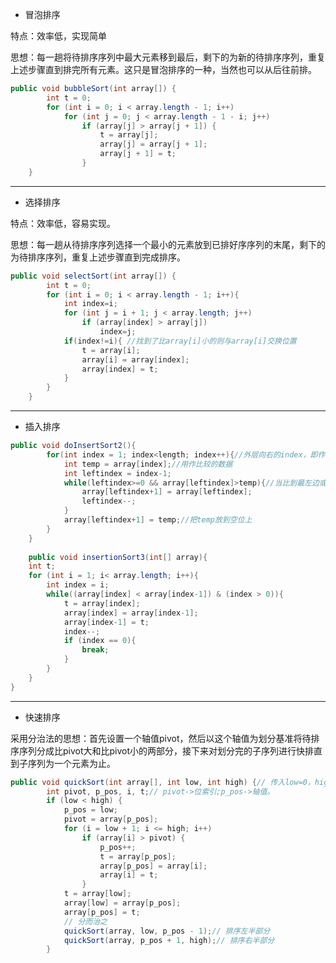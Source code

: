 - 冒泡排序

特点：效率低，实现简单

思想：每一趟将待排序序列中最大元素移到最后，剩下的为新的待排序序列，重复上述步骤直到排完所有元素。这只是冒泡排序的一种，当然也可以从后往前排。

```java
public void bubbleSort(int array[]) {
		int t = 0;
		for (int i = 0; i < array.length - 1; i++)
			for (int j = 0; j < array.length - 1 - i; j++)
				if (array[j] > array[j + 1]) {
					t = array[j];
					array[j] = array[j + 1];
					array[j + 1] = t;
				}
	}
```

---

- 选择排序

特点：效率低，容易实现。

思想：每一趟从待排序序列选择一个最小的元素放到已排好序序列的末尾，剩下的为待排序序列，重复上述步骤直到完成排序。

```java
public void selectSort(int array[]) {
		int t = 0;
		for (int i = 0; i < array.length - 1; i++){
			int index=i;
			for (int j = i + 1; j < array.length; j++)
				if (array[index] > array[j])
					index=j;
			if(index!=i){ //找到了比array[i]小的则与array[i]交换位置
				t = array[i];
				array[i] = array[index];
				array[index] = t;
			}
		}
	}
```

---

- 插入排序

```java
public void doInsertSort2(){
        for(int index = 1; index<length; index++){//外层向右的index，即作为比较对象的数据的index
            int temp = array[index];//用作比较的数据
            int leftindex = index-1;
            while(leftindex>=0 && array[leftindex]>temp){//当比到最左边或者遇到比temp小的数据时，结束循环
                array[leftindex+1] = array[leftindex];
                leftindex--;
            }
            array[leftindex+1] = temp;//把temp放到空位上
        }
    }
    
    public void insertionSort3(int[] array){
    int t;
    for (int i = 1; i< array.length; i++){
        int index = i;
        while((array[index] < array[index-1]) & (index > 0)){
            t = array[index];
            array[index] = array[index-1];
            array[index-1] = t;
            index--;
            if (index == 0){
                break;
            }
        }
    }
}
```

---

- 快速排序

采用分治法的思想：首先设置一个轴值pivot，然后以这个轴值为划分基准将待排序序列分成比pivot大和比pivot小的两部分，接下来对划分完的子序列进行快排直到子序列为一个元素为止。

```java
public void quickSort(int array[], int low, int high) {// 传入low=0，high=array.length-1;
		int pivot, p_pos, i, t;// pivot->位索引;p_pos->轴值。
		if (low < high) {
			p_pos = low;
			pivot = array[p_pos];
			for (i = low + 1; i <= high; i++)
				if (array[i] > pivot) {
					p_pos++;
					t = array[p_pos];
					array[p_pos] = array[i];
					array[i] = t;
				}
			t = array[low];
			array[low] = array[p_pos];
			array[p_pos] = t;
			// 分而治之
			quickSort(array, low, p_pos - 1);// 排序左半部分
			quickSort(array, p_pos + 1, high);// 排序右半部分
		}
```